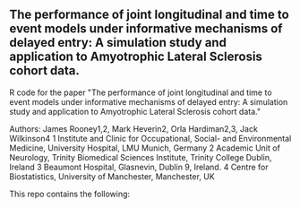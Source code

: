 ## The performance of joint longitudinal and time to event models under informative mechanisms of delayed entry: A simulation study and application to Amyotrophic Lateral Sclerosis cohort data.

R code for the paper "The performance of joint longitudinal and time to event models under informative mechanisms of delayed entry: A simulation study and application to Amyotrophic Lateral Sclerosis cohort data."

Authors: James Rooney1,2, Mark Heverin2, Orla Hardiman2,3, Jack Wilkinson4
1 Institute and Clinic for Occupational, Social- and Environmental Medicine, University Hospital, LMU Munich, Germany
2 Academic Unit of Neurology, Trinity Biomedical Sciences Institute, Trinity College Dublin, Ireland
3 Beaumont Hospital, Glasnevin, Dublin 9, Ireland.
4 Centre for Biostatistics, University of Manchester, Manchester, UK


This repo contains the following:



